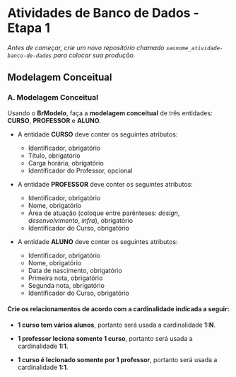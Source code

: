 # Atividades de Banco de Dados - Etapa 1

*Antes de começar, crie um novo repositório chamado `seunome_atividade-banco-de-dados` para colocar sua produção.*

## Modelagem Conceitual

### A. Modelagem Conceitual

Usando o **BrModelo**, faça a **modelagem conceitual** de três entidades: **CURSO**, **PROFESSOR** e **ALUNO**.

- A entidade **CURSO** deve conter os seguintes atributos:

    - Identificador, obrigatório
    - Título, obrigatório
    - Carga horária, obrigatório
    - Identificador do Professor, opcional

- A entidade **PROFESSOR** deve conter os seguintes atributos:    

    - Identificador, obrigatório
    - Nome, obrigatório
    - Área de atuação (coloque entre parênteses: *design*, *desenvolvimento*, *infra*), obrigatório
    - Identificador do Curso, obrigatório

- A entidade **ALUNO** deve conter os seguintes atributos:    

    - Identificador, obrigatório
    - Nome, obrigatório
    - Data de nascimento, obrigatório
    - Primeira nota, obrigatório
    - Segunda nota, obrigatório
    - Identificador do Curso, obrigatório


#### Crie os relacionamentos de acordo com a cardinalidade indicada a seguir:

- **1 curso tem vários alunos**, portanto será usada a cardinalidade **1:N**. 

- **1 professor leciona somente 1 curso**, portanto será usada a cardinalidade **1:1**. 

- **1 curso é lecionado somente por 1 professor**, portanto será usada a cardinalidade **1:1**. 



